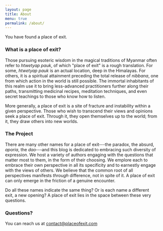 ```yaml
---
layout: page
title: About
menu: true
permalink: /about/
---
```


You have found a place of exit.

### What is a place of exit?

Those pursuing esoteric wisdom in the magical traditions of Myanmar often refer to *htwetyap pauk*, of which "place of exit" is a rough translation. For some, *htwetyap pauk* is an actual location, deep in the Himalayas. For others, it is a spiritual attainment preceding the total release of *nibbana*, one from which action in the world is still possible. The immortal inhabitants of this realm use it to bring less-advanced practitioners further along their paths, transmitting medicinal recipes, meditation techniques, and even secret teachings to those who know how to listen.

More generally, a place of exit is a site of fracture and instability within a given perspective. Those who wish to transcend their views and opinions seek a place of exit. Through it, they open themselves up to the world; from it, they draw others into new worlds.

### The Project

There are many other names for a place of exit---the paradox, the absurd, *aporia*, the *dao*---and this blog is dedicated to embracing such diversity of expression. We host a variety of authors engaging with the questions that matter most to them, in the form of their choosing. We emplore each to embrace their own perspective in all its specificity and to earnestly engage with the views of others. We believe that the common root of all perspectives manifests *through* difference, not in spite of it. A place of exit can only emerge in the friction of a genuine encounter.

Do all these names indicate the same thing? Or is each name a different exit, a new opening? A place of exit lies in the space between these very questions.

### Questions?

You can reach us at [contact@placeofexit.com](mailto:contact@placeofexit.com)